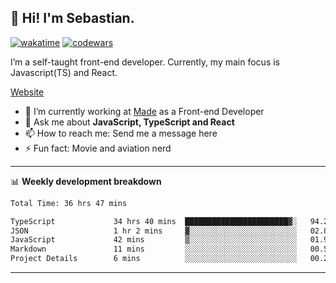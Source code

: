 ## 👋 Hi! I'm Sebastian.

[![wakatime](https://wakatime.com/badge/user/df0036c6-328a-4a39-be9b-e49417ed22a1.svg)](https://wakatime.com/@df0036c6-328a-4a39-be9b-e49417ed22a1)
[![codewars](https://www.codewars.com/users/sebavuye/badges/small)](https://www.codewars.com/users/sebavuye)

I’m a self-taught front-end developer. Currently, my main focus is Javascript(TS) and React.

[Website](https://sebastianvuye.be)

- 🔭 I’m currently working at [Made](https://made.be/) as a Front-end Developer
- 💬 Ask me about **JavaScript, TypeScript and React**
- 📫 How to reach me: Send me a message here
- ⚡ Fun fact: Movie and aviation nerd

-------

📊 **Weekly development breakdown**

<!--START_SECTION:waka-->

```txt
Total Time: 36 hrs 47 mins

TypeScript             34 hrs 40 mins  ███████████████████████▓░   94.23 %
JSON                   1 hr 2 mins     ▓░░░░░░░░░░░░░░░░░░░░░░░░   02.84 %
JavaScript             42 mins         ▒░░░░░░░░░░░░░░░░░░░░░░░░   01.93 %
Markdown               11 mins         ░░░░░░░░░░░░░░░░░░░░░░░░░   00.51 %
Project Details        6 mins          ░░░░░░░░░░░░░░░░░░░░░░░░░   00.28 %
```

<!--END_SECTION:waka-->
-------
